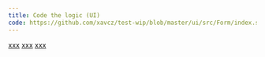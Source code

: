 ```yaml
---
title: Code the logic (UI)
code: https://github.com/xavcz/test-wip/blob/master/ui/src/Form/index.stories.js
---
```


<a href="https://github.com/xavcz/test-wip/blob/master/ui/src/Form/index.stories.js#L1-7">xxx</a>
<a href="https://github.com/xavcz/test-wip/blob/master/ui/src/Form/index.stories.js#L8-15">xxx</a>
<a href="https://github.com/xavcz/test-wip/blob/master/ui/src/Form/index.stories.js#L17">xxx</a>